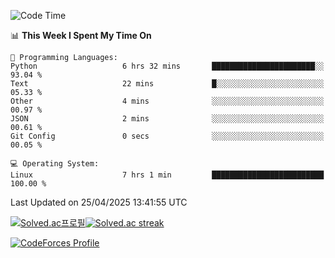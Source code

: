 
<!--START_SECTION:waka-->
![Code Time](http://img.shields.io/badge/Code%20Time-3%2C868%20hrs%2030%20mins-blue)

📊 **This Week I Spent My Time On** 

```text
💬 Programming Languages: 
Python                   6 hrs 32 mins       ███████████████████████░░   93.04 % 
Text                     22 mins             █░░░░░░░░░░░░░░░░░░░░░░░░   05.33 % 
Other                    4 mins              ░░░░░░░░░░░░░░░░░░░░░░░░░   00.97 % 
JSON                     2 mins              ░░░░░░░░░░░░░░░░░░░░░░░░░   00.61 % 
Git Config               0 secs              ░░░░░░░░░░░░░░░░░░░░░░░░░   00.05 % 

💻 Operating System: 
Linux                    7 hrs 1 min         █████████████████████████   100.00 % 
```


 Last Updated on 25/04/2025 13:41:55 UTC
<!--END_SECTION:waka-->


[![Solved.ac프로필](http://mazassumnida.wtf/api/generate_badge?boj=hckim96)](https://solved.ac/hckim96)[![Solved.ac streak](http://mazandi.herokuapp.com/api?handle=hckim96&theme=dark)](https://solved.ac/hckim96)


[![CodeForces Profile](https://cf.leed.at?id=hckim96)](https://codeforces.com/profile/hckim96)

